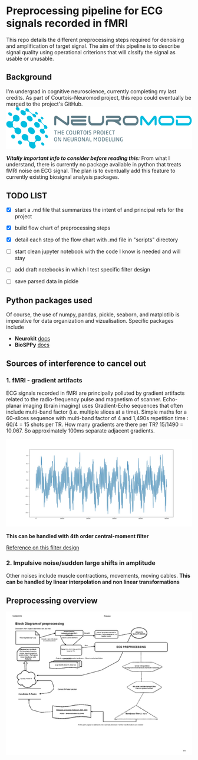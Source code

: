 # Preprocessing pipeline for ECG signals recorded in fMRI #
This repo details the different preprocessing steps required for denoising and amplification of target signal. 
The aim of this pipeline is to describe signal quality using operational criterions that will clssify the signal as usable or unusable.

## Background ##
I'm undergrad in cognitive neuroscience, currently completing my last credits.
As part of Courtois-Neuromod project, this repo could eventually be merged to the project's GitHub. ![Neuromod](logo-vector-rgb.png)

___Vitally important info to consider before reading this:___ From what I understand, there is currently no package available in python that treats fMRI noise on ECG signal. The plan is to eventually add this feature to currently existing biosignal analysis packages.

## TODO LIST ##
- [x] start a .md file that summarizes the intent of and principal refs for the project
- [x] build flow chart of preprocessing steps
- [x] detail each step of the flow chart with .md file in "scripts" directory
- [ ] start clean jupyter notebook with the code I know is needed and will stay
- [ ] add draft notebooks in which I test specific filter design
- [ ] save parsed data in pickle



## Python packages used ##
Of course, the use of numpy, pandas, pickle, seaborn, and matplotlib is imperative for data organization and vizualisation.
Specific packages include
* __Neurokit__ [docs](https://www.neurokit.readthedocs.io/en/latest/)
* __BioSPPy__ [docs](https://www.biosppy.readthedocs.io/en/stable/)



## Sources of interference to cancel out ##

### 1. fMRI - gradient artifacts ###
ECG signals recorded in fMRI are principally polluted by gradient artifacts related to the radio-frequency pulse and magnetism of scanner. Echo-planar imaging (brain imaging) uses Gradient-Echo sequences that often include multi-band factor (i.e. multiple slices at a time). Simple maths for a 60-slices sequence with multi-band factor of 4 and 1,490s repetition time : 60/4 = 15 shots per TR. How many gradients are there per TR? 15/1490 = 10.067. So approximately 100ms separate adjacent gradients.

![Polluted ECG](polluted-ecg-example.jpg "polluted ECG")

**This can be handled with 4th order central-moment filter** 

[Reference on this filter design](https://www.ncbi.nlm.nih.gov/pubmed/28981438/)

### 2. Impulsive noise/sudden large shifts in amplitude ###

Other noises include muscle contractions, movements, moving cables. 
**This can be handled by linear interpolation and non linear transformations**



## Preprocessing overview
![overall structure](preproc-flow-chart.jpg)



